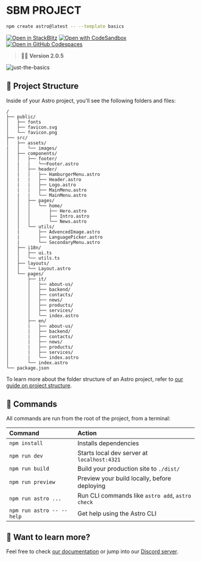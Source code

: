 # SBM PROJECT

```sh
npm create astro@latest -- --template basics
```

[![Open in StackBlitz](https://developer.stackblitz.com/img/open_in_stackblitz.svg)](https://stackblitz.com/github/withastro/astro/tree/latest/examples/basics)
[![Open with CodeSandbox](https://assets.codesandbox.io/github/button-edit-lime.svg)](https://codesandbox.io/p/sandbox/github/withastro/astro/tree/latest/examples/basics)
[![Open in GitHub Codespaces](https://github.com/codespaces/badge.svg)](https://codespaces.new/withastro/astro?devcontainer_path=.devcontainer/basics/devcontainer.json)

> 🧑‍🚀 **Version 2.0.5**

![just-the-basics](https://github.com/withastro/astro/assets/2244813/a0a5533c-a856-4198-8470-2d67b1d7c554)

## 🚀 Project Structure

Inside of your Astro project, you'll see the following folders and files:

```text
/
├── public/
│   ├── fonts
│   ├── favicon.svg
│   └── favicon.png
├── src/
│   ├── assets/
|   │   └── images/
│   ├── components/
│   │   ├── footer/
│   |   |   └──Footer.astro
│   │   ├── header/
│   |   |   ├── HamburgerMenu.astro
│   |   |   ├── Header.astro
│   |   |   ├── Logo.astro
│   |   |   ├── MainMenu.astro
│   |   |   └── MainMenu.astro
│   │   ├── pages/
│   │   │   └── home/
│   │   │       ├── Hero.astro
│   │   │       ├── Intro.astro
│   │   │       └── News.astro
│   │   └── utils/
│   |       ├── AdvencedImage.astro
│   |       ├── LanguagePicker.astro
│   |       └── SecondaryMenu.astro
│   ├── i18n/
│   │   ├── ui.ts
│   │   └── utils.ts
│   ├── layouts/
│   │   └── Layout.astro
│   └── pages/
│       ├── it/
│       │   ├── about-us/
│       │   ├── backend/
│       │   ├── contacts/
│       │   ├── news/
│       │   ├── products/
│       │   ├── services/
│       │   └── index.astro
│       ├── en/
│       |   ├── about-us/
│       |   ├── backend/
│       |   ├── contacts/
│       |   ├── news/
│       |   ├── products/
│       |   ├── services/
│       |   └── index.astro
│       └── index.astro
└── package.json
```

To learn more about the folder structure of an Astro project, refer to [our guide on project structure](https://docs.astro.build/en/basics/project-structure/).

## 🧞 Commands

All commands are run from the root of the project, from a terminal:

| Command                   | Action                                           |
| :------------------------ | :----------------------------------------------- |
| `npm install`             | Installs dependencies                            |
| `npm run dev`             | Starts local dev server at `localhost:4321`      |
| `npm run build`           | Build your production site to `./dist/`          |
| `npm run preview`         | Preview your build locally, before deploying     |
| `npm run astro ...`       | Run CLI commands like `astro add`, `astro check` |
| `npm run astro -- --help` | Get help using the Astro CLI                     |

## 👀 Want to learn more?

Feel free to check [our documentation](https://docs.astro.build) or jump into our [Discord server](https://astro.build/chat).
